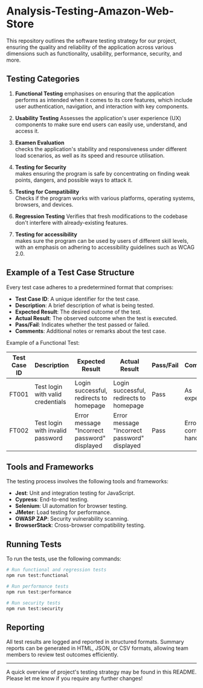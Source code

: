 # Analysis-Testing-Amazon-Web-Store



This repository outlines the software testing strategy for our project, ensuring the quality and reliability of the application across various dimensions such as functionality, usability, performance, security, and more.

## Testing Categories

1. **Functional Testing** emphasises on ensuring that the application performs as intended when it comes to its core features, which include user authentication, navigation, and interaction with key components.

2. **Usability Testing** Assesses the application's user experience (UX) components to make sure end users can easily use, understand, and access it.

3. **Examen Evaluation**  
   checks the application's stability and responsiveness under different load scenarios, as well as its speed and resource utilisation.

4. **Testing for Security**  
   makes ensuring the program is safe by concentrating on finding weak points, dangers, and possible ways to attack it.

5. **Testing for Compatibility**  
   Checks if the program works with various platforms, operating systems, browsers, and devices.

6. **Regression Testing** Verifies that fresh modifications to the codebase don't interfere with already-existing features.

7. **Testing for accessibility**  
   makes sure the program can be used by users of different skill levels, with an emphasis on adhering to accessibility guidelines such as WCAG 2.0.

## Example of a Test Case Structure

Every test case adheres to a predetermined format that comprises:

- **Test Case ID**: A unique identifier for the test case.
- **Description**: A brief description of what is being tested.
- **Expected Result**: The desired outcome of the test.
- **Actual Result**: The observed outcome when the test is executed.
- **Pass/Fail**: Indicates whether the test passed or failed.
- **Comments**: Additional notes or remarks about the test case.

Example of a Functional Test:

| Test Case ID | Description                 | Expected Result                            | Actual Result                            | Pass/Fail | Comments           |
|--------------|-----------------------------|--------------------------------------------|------------------------------------------|-----------|--------------------|
| FT001        | Test login with valid credentials | Login successful, redirects to homepage     | Login successful, redirects to homepage   | Pass      | As expected        |
| FT002        | Test login with invalid password | Error message "Incorrect password" displayed | Error message "Incorrect password" displayed | Pass      | Error correctly handled |

## Tools and Frameworks

The testing process involves the following tools and frameworks:

- **Jest**: Unit and integration testing for JavaScript.
- **Cypress**: End-to-end testing.
- **Selenium**: UI automation for browser testing.
- **JMeter**: Load testing for performance.
- **OWASP ZAP**: Security vulnerability scanning.
- **BrowserStack**: Cross-browser compatibility testing.

## Running Tests

To run the tests, use the following commands:

```bash
# Run functional and regression tests
npm run test:functional

# Run performance tests
npm run test:performance

# Run security tests
npm run test:security
```

## Reporting

All test results are logged and reported in structured formats. Summary reports can be generated in HTML, JSON, or CSV formats, allowing team members to review test outcomes efficiently.

---

A quick overview of project's testing strategy may be found in this README. Please let me know if you require any further changes!

